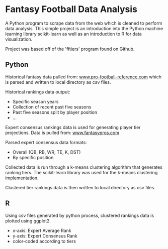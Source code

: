 # Fantasy Football Data Analysis
A Python program to scrape data from the web which is cleaned to perform data analysis. This simple project is an introduction into the Python machine learning library scikit-learn as well as an introduction to R for data visualization.

Project was based off of the 'fftiers' program found on Github.


## Python
Historical fantasy data pulled from: www.pro-football-reference.com which is parsed and written to local directory as csv files.

Historical rankings data output:
- Specific season years
- Collection of recent past five seasons
- Past five seasons split by player position
- ...


Expert consensus rankings data is used for generating player tier projections.
Data is pulled from: www.fantasypros.com

Parsed expert consensus data formats:
- Overall (QB, RB, WR, TE, K, DST)
- By specific position


Collected data is run through a k-means clustering algorithm that generates ranking tiers.
The scikit-learn library was used for the k-means clustering implementation.

Clustered tier rankings data is then written to local directory as csv files.


## R
Using csv files generated by python process, clustered rankings data is plotted using ggplot2.
- x-axis: Expert Average Rank
- y-axis: Expert Consensus Rank
- color-coded according to tiers
